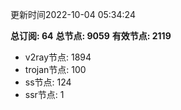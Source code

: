 更新时间2022-10-04 05:34:24

**总订阅: 64**
**总节点: 9059**
**有效节点: 2119**
- v2ray节点: 1894
- trojan节点: 100
- ss节点: 124
- ssr节点: 1
